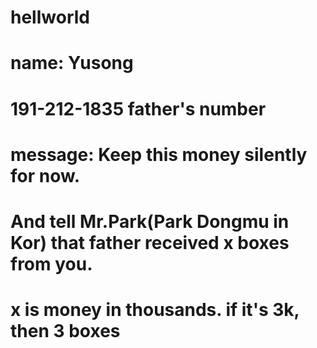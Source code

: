 # hellworld
# name: Yusong
# 191-212-1835 father's number
# message: Keep this money silently for now.
# And tell Mr.Park(Park Dongmu in Kor) that father received x boxes from you.
# x is money in thousands. if it's 3k, then 3 boxes

